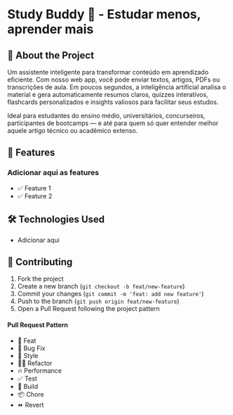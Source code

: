 # Study Buddy 🧠 - Estudar menos, aprender mais

## 🧾 About the Project

Um assistente inteligente para transformar conteúdo em aprendizado eficiente.
Com nosso web app, você pode enviar textos, artigos, PDFs ou transcrições de aula. Em poucos segundos, a inteligência artificial analisa o material e gera automaticamente resumos claros, quizzes interativos, flashcards personalizados e insights valiosos para facilitar seus estudos.

Ideal para estudantes do ensino médio, universitários, concurseiros, participantes de bootcamps — e até para quem só quer entender melhor aquele artigo técnico ou acadêmico extenso.

## 🚀 Features

### Adicionar aqui as features
- ✅ Feature 1
- ✅ Feature 2


## 🛠️ Technologies Used
- Adicionar aqui

## 🤝 Contributing
1. Fork the project
2. Create a new branch (`git checkout -b feat/new-feature`)
3. Commit your changes (`git commit -m 'feat: add new feature'`)
4. Push to the branch (`git push origin feat/new-feature`)
5. Open a Pull Request following the project pattern

#### Pull Request Pattern

- 🍕 Feat
- 🐛 Bug Fix
- 🎨 Style
- 🧑‍💻 Refactor
- 🔥 Performance
- ✅ Test
- 🤖 Build
- 📦 Chore
- ⏩ Revert